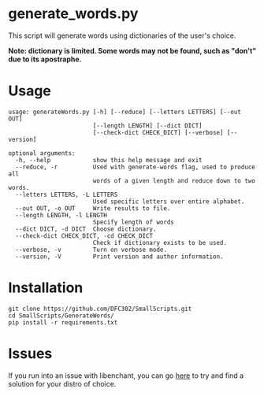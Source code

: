 # generate_words.py

This script will generate words using dictionaries of the user's choice.

**Note: dictionary is limited. Some words may not be found, such as "don't" due to its apostraphe.**

# Usage
```
usage: generateWords.py [-h] [--reduce] [--letters LETTERS] [--out OUT]
                        [--length LENGTH] [--dict DICT]
                        [--check-dict CHECK_DICT] [--verbose] [--version]

optional arguments:
  -h, --help            show this help message and exit
  --reduce, -r          Used with generate-words flag, used to produce all
                        words of a given length and reduce down to two words.
  --letters LETTERS, -L LETTERS
                        Used specific letters over entire alphabet.
  --out OUT, -o OUT     Write results to file.
  --length LENGTH, -l LENGTH
                        Specify length of words
  --dict DICT, -d DICT  Choose dictionary.
  --check-dict CHECK_DICT, -cd CHECK_DICT
                        Check if dictionary exists to be used.
  --verbose, -v         Turn on verbose mode.
  --version, -V         Print version and author information.
```

# Installation
```
git clone https://github.com/DFC302/SmallScripts.git
cd SmallScripts/GenerateWords/
pip install -r requirements.txt
```

# Issues
If you run into an issue with libenchant, you can go [here](https://pyenchant.github.io/pyenchant/install.html) to try and find a solution for your distro of choice.
